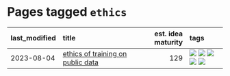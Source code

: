 # Pages tagged `ethics`

|last_modified|title|est. idea maturity|tags
|:---|:---|---:|:---|
|2023-08-04|[ethics of training on public data](../ethics_of_public_data.md)|129|[![](https://img.shields.io/badge/tag-ai_ethics-28da35)](../tags/ai_ethics.md) [![](https://img.shields.io/badge/tag-ethics-ea4c14)](../tags/ethics.md) [![](https://img.shields.io/badge/tag-fair_use-81aec0)](../tags/fair_use.md) [![](https://img.shields.io/badge/tag-philosophy-b08442)](../tags/philosophy.md) [![](https://img.shields.io/badge/tag-remix_culture-d12fe)](../tags/remix_culture.md)|